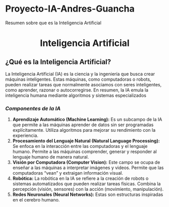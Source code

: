 
# Proyecto-IA-Andres-Guancha
Resumen sobre que es la Inteligencia Artificial
<h1 align="center">Inteligencia Artificial</h1>

## ¿Qué es la Inteligencia Artificial?

La Inteligencia Artificial (IA) es la ciencia y la ingeniería que busca crear máquinas inteligentes. Estas máquinas, como computadoras o robots, pueden realizar tareas que normalmente asociamos con seres inteligentes, como aprender, razonar o autocorregirse. En resumen, la IA emula la inteligencia humana mediante algoritmos y sistemas especializados

### ***Componentes de la IA***

 1.	**Aprendizaje Automático (Machine Learning):** Es un subcampo de la IA que permite a las máquinas aprender de datos sin ser programadas explícitamente. Utiliza algoritmos para mejorar su rendimiento con la experiencia.
2.	**Procesamiento del Lenguaje Natural (Natural Language Processing):** Se enfoca en la interacción entre las computadoras y el lenguaje humano. Permite a las máquinas comprender, generar y responder al lenguaje humano de manera natural.
3.	**Visión por Computadora (Computer Vision):** Este campo se ocupa de enseñar a las máquinas a interpretar imágenes y videos. Permite que las computadoras “vean” y extraigan información visual.
4.	**Robótica:** La robótica en la IA se refiere a la creación de robots o sistemas automatizados que pueden realizar tareas físicas. Combina la percepción (visión, sensores) con la acción (movimiento, manipulación).
5.	**Redes Neuronales (Neural Networks):** Estas son estructuras inspiradas en el cerebro humano.
